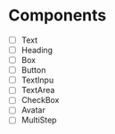 # Components

- [ ] Text
- [ ] Heading
- [ ] Box
- [ ] Button
- [ ] TextInpu
- [ ] TextArea
- [ ] CheckBox
- [ ] Avatar
- [ ] MultiStep
